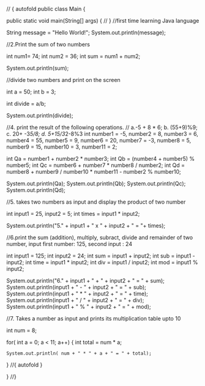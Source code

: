 // { autofold
public class Main {

public static void main(String[] args) {
// }
//first time learning Java language

String message = "Hello World!";
System.out.println(message);


//2.Print the sum of two numbers

int num1= 74;
int num2 = 36;
int sum = num1 + num2;

System.out.println(sum);

//divide two numbers and print on the screen

int a = 50;
int b = 3;

int divide = a/b;

System.out.println(divide);

//4. print the result of the following operations.
// a.-5 + 8 * 6; b. (55+9)%9; c. 20+ -3*5/8; d. 5+15/3*2-8%3
int number1 = -5,
number2 = 8,
number3 = 6,
number4 = 55,
number5 = 9,
number6 = 20,
number7 = -3,
number8 = 5,
number9 = 15,
number10 = 3,
number11 = 2;

int Qa = number1 + number2 * number3;
int Qb = (number4 + number5) % number5;
int Qc = number6 + number7 * number8 / number2;
int Qd = number8 + number9 / number10 * number11 - number2 % number10;

System.out.println(Qa);
System.out.println(Qb);
System.out.println(Qc);
System.out.println(Qd);

//5. takes two numbers as input and display the product of two number

int input1 = 25,
input2 = 5;
int times = input1 * input2;

System.out.println("5." + input1 + " x " + input2 + " = "+ times); 

//6.print the sum (addition), multiply, subract, divide and remainder of two number, input first number: 125, second input : 24

int input1 = 125;
int input2 = 24;
int sum = input1 + input2;
int sub = input1 - input2;
int time = input1 * input2;
int div = input1 / input2;
int mod = input1 % input2;

System.out.println("6." + input1 + " + " + input2 + " = " + sum);
System.out.println(input1 + " - " + input2 + " = " + sub);
System.out.println(input1 + " * " + input2 + " = " + time);
System.out.println(input1 + " / " + input2 + " = " + div);
System.out.println(input1 + " % " + input2 + " = " + mod);

//7. Takes a number as input and prints its multiplication table upto 10

int num = 8;


for( int a = 0; a < 11; a++)
{
    int total = num * a;
    
    System.out.println( num + " * " + a + " = " + total);

}
//{ autofold
}

}
//}
